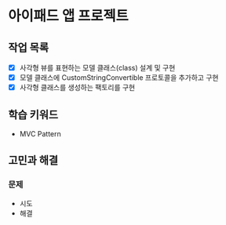 # 아이패드 앱 프로젝트

## 작업 목록

- [x] 사각형 뷰를 표현하는 모델 클래스(class) 설계 및 구현
- [x] 모델 클래스에 CustomStringConvertible 프로토콜을 추가하고 구현
- [x] 사각형 클래스를 생성하는 팩토리를 구현

## 학습 키워드

- MVC Pattern

## 고민과 해결

### 문제

- 시도
- 해결
